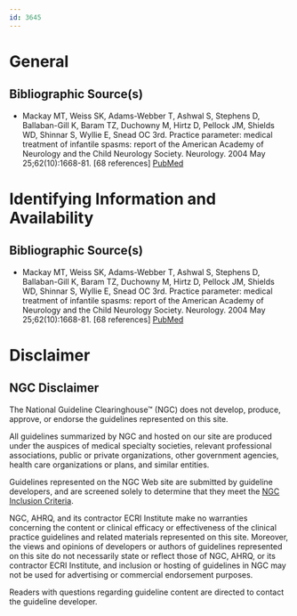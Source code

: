 ```yaml
---
id: 3645
---
```


# General

## Bibliographic Source(s)

- Mackay MT, Weiss SK, Adams-Webber T, Ashwal S, Stephens D, Ballaban-Gill K, Baram TZ, Duchowny M, Hirtz D, Pellock JM, Shields WD, Shinnar S, Wyllie E, Snead OC 3rd. Practice parameter: medical treatment of infantile spasms: report of the American Academy of Neurology and the Child Neurology Society. Neurology. 2004 May 25;62(10):1668-81. [68 references] [ PubMed ](http://www.ncbi.nlm.nih.gov/entrez/query.fcgi?cmd=Retrieve&db=pubmed&dopt=Abstract&list_uids=15159460)

# Identifying Information and Availability

## Bibliographic Source(s)

- Mackay MT, Weiss SK, Adams-Webber T, Ashwal S, Stephens D, Ballaban-Gill K, Baram TZ, Duchowny M, Hirtz D, Pellock JM, Shields WD, Shinnar S, Wyllie E, Snead OC 3rd. Practice parameter: medical treatment of infantile spasms: report of the American Academy of Neurology and the Child Neurology Society. Neurology. 2004 May 25;62(10):1668-81. [68 references] [ PubMed ](http://www.ncbi.nlm.nih.gov/entrez/query.fcgi?cmd=Retrieve&db=pubmed&dopt=Abstract&list_uids=15159460)

# Disclaimer

## NGC Disclaimer

The National Guideline Clearinghouse™ (NGC) does not develop, produce, approve, or endorse the guidelines represented on this site.

All guidelines summarized by NGC and hosted on our site are produced under the auspices of medical specialty societies, relevant professional associations, public or private organizations, other government agencies, health care organizations or plans, and similar entities.

Guidelines represented on the NGC Web site are submitted by guideline developers, and are screened solely to determine that they meet the [NGC Inclusion Criteria](/help-and-about/summaries/inclusion-criteria).

NGC, AHRQ, and its contractor ECRI Institute make no warranties concerning the content or clinical efficacy or effectiveness of the clinical practice guidelines and related materials represented on this site. Moreover, the views and opinions of developers or authors of guidelines represented on this site do not necessarily state or reflect those of NGC, AHRQ, or its contractor ECRI Institute, and inclusion or hosting of guidelines in NGC may not be used for advertising or commercial endorsement purposes.

Readers with questions regarding guideline content are directed to contact the guideline developer.


